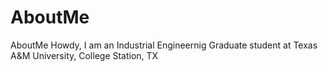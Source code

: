 # AboutMe
AboutMe
Howdy,
I am an Industrial Engineernig Graduate student at Texas A&M University, College Station, TX
